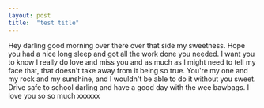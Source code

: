 ```yaml
---
layout: post
title:  "test title"
---
```

Hey darling good morning over there over that side my sweetness. Hope you had a nice long sleep and got all the work done you needed.  I want you to know I really do love and miss you and as much as I might need to tell my face that, that doesn't take away from it being so true. You're my one and my rock and my sunshine, and I wouldn't be able to do it without you sweet. Drive safe to school darling and have a good day with the wee bawbags. I love you so so much xxxxxx
